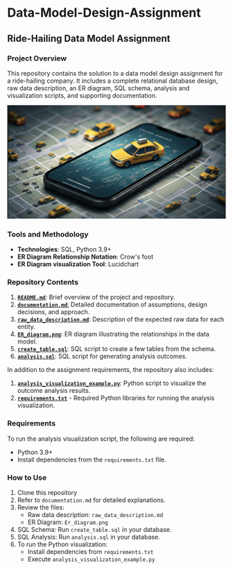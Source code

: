 # Data-Model-Design-Assignment

## Ride-Hailing Data Model Assignment

### Project Overview

This repository contains the solution to a data model design assignment for a ride-hailing company.
It includes a complete relational database design, raw data description, an ER diagram, SQL schema, analysis and visualization scripts, and supporting documentation.

![alt text](assets/image.png)

### Tools and Methodology

- **Technologies**: SQL, Python 3.9+
- **ER Diagram Relationship Notation**: Crow's foot
- **ER Diagram visualization Tool**: Lucidchart

### Repository Contents

1. [**`README.md`**](https://github.com/Brit771/Data-Model-Design-Assignment/blob/main/README.md): Brief overview of the project and repository.
2. [**`documentation.md`**:](https://github.com/Brit771/Data-Model-Design-Assignment/blob/main/documentation.md) Detailed documentation of assumptions, design decisions, and approach.
3. [**`raw_data_description.md`**](https://github.com/Brit771/Data-Model-Design-Assignment/blob/main/raw_data_description.md): Description of the expected raw data for each entity.
4. [**`ER_diagram.png`**](https://github.com/Brit771/Data-Model-Design-Assignment/blob/main/ER_diagram.png): ER diagram illustrating the relationships in the data model.
5. [**`create_table.sql`**](https://github.com/Brit771/Data-Model-Design-Assignment/blob/main/create_table.sql): SQL script to create a few tables from the schema.
6. [**`analysis.sql`**](https://github.com/Brit771/Data-Model-Design-Assignment/blob/main/analysis.sql): SQL script for generating analysis outcomes.

In addition to the assignment requirements, the repository also includes:

1. [**`analysis_visualization_example.py`**](https://github.com/Brit771/Data-Model-Design-Assignment/blob/main/analysis_visualization_example.py): Python script to visualize the outcome analysis results.
2. [**`requirements.txt`**](https://github.com/Brit771/Data-Model-Design-Assignment/blob/main/requirements.txt) - Required Python libraries for running the analysis visualization.

### Requirements

To run the analysis visualization script, the following are required:

- Python 3.9+
- Install dependencies from the `requirements.txt` file.

### How to Use

1. Clone this repository
2. Refer to `documentation.md` for detailed explanations.
3. Review the files:
   - Raw data description: `raw_data_description.md`
   - ER Diagram: `Er_diagram.png`
4. SQL Schema: Run `create_table.sql` in your database.
5. SQL Analysis: Run `analysis.sql` in your database.
6. To run the Python visualization:
   - Install dependencies from `requirements.txt`
   - Execute `analysis_visualization_example.py`